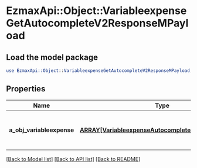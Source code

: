 # EzmaxApi::Object::VariableexpenseGetAutocompleteV2ResponseMPayload

## Load the model package
```perl
use EzmaxApi::Object::VariableexpenseGetAutocompleteV2ResponseMPayload;
```

## Properties
Name | Type | Description | Notes
------------ | ------------- | ------------- | -------------
**a_obj_variableexpense** | [**ARRAY[VariableexpenseAutocompleteElementResponse]**](VariableexpenseAutocompleteElementResponse.md) | An array of Variableexpense autocomplete element response. | 

[[Back to Model list]](../README.md#documentation-for-models) [[Back to API list]](../README.md#documentation-for-api-endpoints) [[Back to README]](../README.md)



